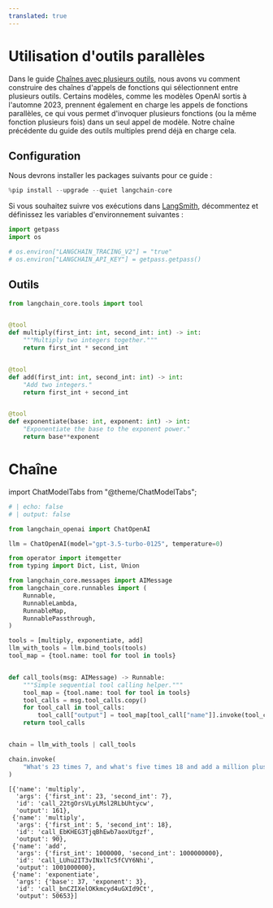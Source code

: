 ```yaml
---
translated: true
---
```


# Utilisation d'outils parallèles

Dans le guide [Chaînes avec plusieurs outils](/docs/use_cases/tool_use/multiple_tools), nous avons vu comment construire des chaînes d'appels de fonctions qui sélectionnent entre plusieurs outils. Certains modèles, comme les modèles OpenAI sortis à l'automne 2023, prennent également en charge les appels de fonctions parallèles, ce qui vous permet d'invoquer plusieurs fonctions (ou la même fonction plusieurs fois) dans un seul appel de modèle. Notre chaîne précédente du guide des outils multiples prend déjà en charge cela.

## Configuration

Nous devrons installer les packages suivants pour ce guide :

```python
%pip install --upgrade --quiet langchain-core
```

Si vous souhaitez suivre vos exécutions dans [LangSmith](/docs/langsmith/), décommentez et définissez les variables d'environnement suivantes :

```python
import getpass
import os

# os.environ["LANGCHAIN_TRACING_V2"] = "true"
# os.environ["LANGCHAIN_API_KEY"] = getpass.getpass()
```

## Outils

```python
from langchain_core.tools import tool


@tool
def multiply(first_int: int, second_int: int) -> int:
    """Multiply two integers together."""
    return first_int * second_int


@tool
def add(first_int: int, second_int: int) -> int:
    "Add two integers."
    return first_int + second_int


@tool
def exponentiate(base: int, exponent: int) -> int:
    "Exponentiate the base to the exponent power."
    return base**exponent
```

# Chaîne

import ChatModelTabs from "@theme/ChatModelTabs";

<ChatModelTabs customVarName="llm" hideGoogle="true"/>

```python
# | echo: false
# | output: false

from langchain_openai import ChatOpenAI

llm = ChatOpenAI(model="gpt-3.5-turbo-0125", temperature=0)
```

```python
from operator import itemgetter
from typing import Dict, List, Union

from langchain_core.messages import AIMessage
from langchain_core.runnables import (
    Runnable,
    RunnableLambda,
    RunnableMap,
    RunnablePassthrough,
)

tools = [multiply, exponentiate, add]
llm_with_tools = llm.bind_tools(tools)
tool_map = {tool.name: tool for tool in tools}


def call_tools(msg: AIMessage) -> Runnable:
    """Simple sequential tool calling helper."""
    tool_map = {tool.name: tool for tool in tools}
    tool_calls = msg.tool_calls.copy()
    for tool_call in tool_calls:
        tool_call["output"] = tool_map[tool_call["name"]].invoke(tool_call["args"])
    return tool_calls


chain = llm_with_tools | call_tools
```

```python
chain.invoke(
    "What's 23 times 7, and what's five times 18 and add a million plus a billion and cube thirty-seven"
)
```

```output
[{'name': 'multiply',
  'args': {'first_int': 23, 'second_int': 7},
  'id': 'call_22tgOrsVLyLMsl2RLbUhtycw',
  'output': 161},
 {'name': 'multiply',
  'args': {'first_int': 5, 'second_int': 18},
  'id': 'call_EbKHEG3TjqBhEwb7aoxUtgzf',
  'output': 90},
 {'name': 'add',
  'args': {'first_int': 1000000, 'second_int': 1000000000},
  'id': 'call_LUhu2IT3vINxlTc5fCVY6Nhi',
  'output': 1001000000},
 {'name': 'exponentiate',
  'args': {'base': 37, 'exponent': 3},
  'id': 'call_bnCZIXelOKkmcyd4uGXId9Ct',
  'output': 50653}]
```
